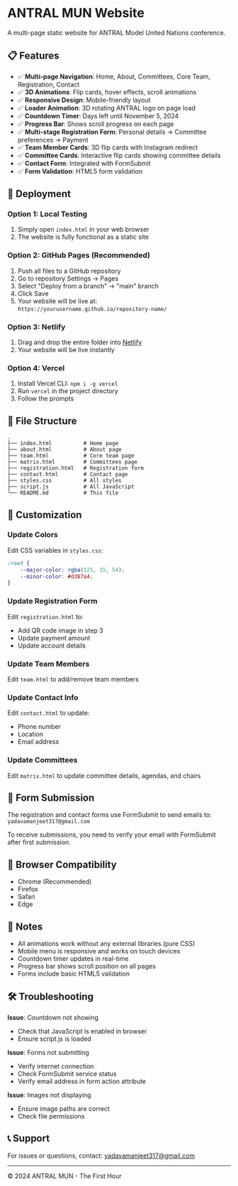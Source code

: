 # ANTRAL MUN Website

A multi-page static website for ANTRAL Model United Nations conference.

## 📋 Features

- ✅ **Multi-page Navigation**: Home, About, Committees, Core Team, Registration, Contact
- ✅ **3D Animations**: Flip cards, hover effects, scroll animations
- ✅ **Responsive Design**: Mobile-friendly layout
- ✅ **Loader Animation**: 3D rotating ANTRAL logo on page load
- ✅ **Countdown Timer**: Days left until November 5, 2024
- ✅ **Progress Bar**: Shows scroll progress on each page
- ✅ **Multi-stage Registration Form**: Personal details → Committee preferences → Payment
- ✅ **Team Member Cards**: 3D flip cards with Instagram redirect
- ✅ **Committee Cards**: Interactive flip cards showing committee details
- ✅ **Contact Form**: Integrated with FormSubmit
- ✅ **Form Validation**: HTML5 form validation

## 🚀 Deployment

### Option 1: Local Testing
1. Simply open `index.html` in your web browser
2. The website is fully functional as a static site

### Option 2: GitHub Pages (Recommended)
1. Push all files to a GitHub repository
2. Go to repository Settings → Pages
3. Select "Deploy from a branch" → "main" branch
4. Click Save
5. Your website will be live at: `https://yourusername.github.io/repository-name/`

### Option 3: Netlify
1. Drag and drop the entire folder into [Netlify](https://www.netlify.com)
2. Your website will be live instantly

### Option 4: Vercel
1. Install Vercel CLI: `npm i -g vercel`
2. Run `vercel` in the project directory
3. Follow the prompts

## 📁 File Structure

```
.
├── index.html          # Home page
├── about.html          # About page
├── team.html           # Core team page
├── matrix.html         # Committees page
├── registration.html   # Registration form
├── contact.html        # Contact page
├── styles.css          # All styles
├── script.js           # All JavaScript
└── README.md           # This file
```

## 🎨 Customization

### Update Colors
Edit CSS variables in `styles.css`:
```css
:root {
    --major-color: rgba(125, 15, 54);
    --minor-color: #d387a4;
}
```

### Update Registration Form
Edit `registration.html` to:
- Add QR code image in step 3
- Update payment amount
- Update account details

### Update Team Members
Edit `team.html` to add/remove team members

### Update Contact Info
Edit `contact.html` to update:
- Phone number
- Location
- Email address

### Update Committees
Edit `matrix.html` to update committee details, agendas, and chairs

## 📧 Form Submission

The registration and contact forms use FormSubmit to send emails to: `yadavamanjeet317@gmail.com`

To receive submissions, you need to verify your email with FormSubmit after first submission.

## 📱 Browser Compatibility

- Chrome (Recommended)
- Firefox
- Safari
- Edge

## 📝 Notes

- All animations work without any external libraries (pure CSS)
- Mobile menu is responsive and works on touch devices
- Countdown timer updates in real-time
- Progress bar shows scroll position on all pages
- Forms include basic HTML5 validation

## 🛠️ Troubleshooting

**Issue**: Countdown not showing
- Check that JavaScript is enabled in browser
- Ensure script.js is loaded

**Issue**: Forms not submitting
- Verify internet connection
- Check FormSubmit service status
- Verify email address in form action attribute

**Issue**: Images not displaying
- Ensure image paths are correct
- Check file permissions

## 📞 Support

For issues or questions, contact: yadavamanjeet317@gmail.com

---

© 2024 ANTRAL MUN - The First Hour

